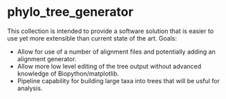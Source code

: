 # phylo_tree_generator
This collection is intended to provide a software solution that is easier to use yet more extensible than current state of the art.
Goals: 
* Allow for use of a number of alignment files and potentially adding an alignment generator.
* Allow more low level editing of the tree output without advanced knowledge of Biopython/matplotlib.
* Pipeline capability for building large taxa into trees that will be usful for analysis.
